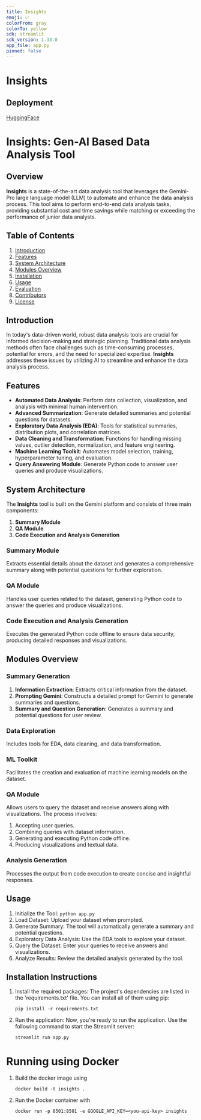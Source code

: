 ```yaml
---
title: Insights
emoji: 📈
colorFrom: gray
colorTo: yellow
sdk: streamlit
sdk_version: 1.33.0
app_file: app.py
pinned: false
---
```

# Insights

## Deployment
[HuggingFace](https://huggingface.co/spaces/AtharvaThakur/Insights)

# Insights: Gen-AI Based Data Analysis Tool

## Overview

**Insights** is a state-of-the-art data analysis tool that leverages the Gemini-Pro large language model (LLM) to automate and enhance the data analysis process. This tool aims to perform end-to-end data analysis tasks, providing substantial cost and time savings while matching or exceeding the performance of junior data analysts.

## Table of Contents

1. [Introduction](#introduction)
2. [Features](#features)
3. [System Architecture](#system-architecture)
4. [Modules Overview](#modules-overview)
5. [Installation](#installation)
6. [Usage](#usage)
7. [Evaluation](#evaluation)
8. [Contributors](#contributors)
9. [License](#license)

## Introduction

In today's data-driven world, robust data analysis tools are crucial for informed decision-making and strategic planning. Traditional data analysis methods often face challenges such as time-consuming processes, potential for errors, and the need for specialized expertise. **Insights** addresses these issues by utilizing AI to streamline and enhance the data analysis process.

## Features

- **Automated Data Analysis**: Perform data collection, visualization, and analysis with minimal human intervention.
- **Advanced Summarization**: Generate detailed summaries and potential questions for datasets.
- **Exploratory Data Analysis (EDA)**: Tools for statistical summaries, distribution plots, and correlation matrices.
- **Data Cleaning and Transformation**: Functions for handling missing values, outlier detection, normalization, and feature engineering.
- **Machine Learning Toolkit**: Automates model selection, training, hyperparameter tuning, and evaluation.
- **Query Answering Module**: Generate Python code to answer user queries and produce visualizations.

## System Architecture

The **Insights** tool is built on the Gemini platform and consists of three main components:

1. **Summary Module**
2. **QA Module**
3. **Code Execution and Analysis Generation**

### Summary Module

Extracts essential details about the dataset and generates a comprehensive summary along with potential questions for further exploration.

### QA Module

Handles user queries related to the dataset, generating Python code to answer the queries and produce visualizations.

### Code Execution and Analysis Generation

Executes the generated Python code offline to ensure data security, producing detailed responses and visualizations.

## Modules Overview

### Summary Generation

1. **Information Extraction**: Extracts critical information from the dataset.
2. **Prompting Gemini**: Constructs a detailed prompt for Gemini to generate summaries and questions.
3. **Summary and Question Generation**: Generates a summary and potential questions for user review.

### Data Exploration

Includes tools for EDA, data cleaning, and data transformation.

### ML Toolkit

Facilitates the creation and evaluation of machine learning models on the dataset.

### QA Module

Allows users to query the dataset and receive answers along with visualizations. The process involves:

1. Accepting user queries.
2. Combining queries with dataset information.
3. Generating and executing Python code offline.
4. Producing visualizations and textual data.

### Analysis Generation

Processes the output from code execution to create concise and insightful responses.

## Usage
1. Initialize the Tool:
`python app.py`
2. Load Dataset: Upload your dataset when prompted.
3. Generate Summary: The tool will automatically generate a summary and potential questions.
4. Exploratory Data Analysis: Use the EDA tools to explore your dataset.
5. Query the Dataset: Enter your queries to receive answers and visualizations.
6. Analyze Results: Review the detailed analysis generated by the tool.

## Installation Instructions

1. Install the required packages:
   The project's dependencies are listed in the 'requirements.txt' file. You can install all of them using pip:
   ```
   pip install -r requirements.txt
   ```
2. Run the application:
   Now, you're ready to run the application. Use the following command to start the Streamlit server:
   ```
   streamlit run app.py
   ```

# Running using Docker
1. Build the docker image using 
   ```
   docker build -t insights .
   ```
2. Run the Docker container with
   ```
   docker run -p 8501:8501 -e GOOGLE_API_KEY=<you-api-key> insights
   ```
